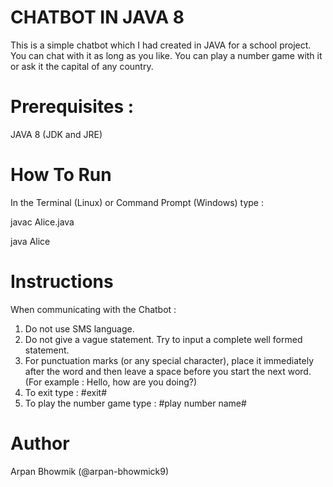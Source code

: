 # CHATBOT IN JAVA 8



This is a simple chatbot which I had created in JAVA for a school project. You can chat with it as long as you like. You can play a number game with it or ask it the capital of any country.
# Prerequisites :

JAVA 8 (JDK and JRE)

# How To Run

In the Terminal (Linux) or Command Prompt (Windows) type :

javac Alice.java

java Alice

# Instructions

When communicating with the Chatbot :

1. Do not use SMS language.
2. Do not give a vague statement. Try to input a complete well formed statement.
3. For punctuation marks (or any special character), place it immediately after the word and then leave a space before you start the next word. (For example : Hello, how are you doing?)
4. To exit type : #exit#
5. To play the number game type : #play number name#

# Author

Arpan Bhowmik (@arpan-bhowmick9)
